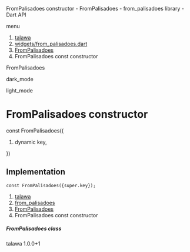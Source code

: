 




FromPalisadoes constructor - FromPalisadoes - from\_palisadoes library - Dart API







menu

1. [talawa](../../index.html)
2. [widgets/from\_palisadoes.dart](../../file-___home_harshil_Desktop_open-source_palisadoes_talawa_lib_widgets_from_palisadoes/)
3. [FromPalisadoes](../../file-___home_harshil_Desktop_open-source_palisadoes_talawa_lib_widgets_from_palisadoes/FromPalisadoes-class.html)
4. FromPalisadoes const constructor

FromPalisadoes


dark\_mode

light\_mode




# FromPalisadoes constructor


const
FromPalisadoes({

1. dynamic key,

})

## Implementation

```
const FromPalisadoes({super.key});
```

 


1. [talawa](../../index.html)
2. [from\_palisadoes](../../file-___home_harshil_Desktop_open-source_palisadoes_talawa_lib_widgets_from_palisadoes/)
3. [FromPalisadoes](../../file-___home_harshil_Desktop_open-source_palisadoes_talawa_lib_widgets_from_palisadoes/FromPalisadoes-class.html)
4. FromPalisadoes const constructor

##### FromPalisadoes class





talawa
1.0.0+1






